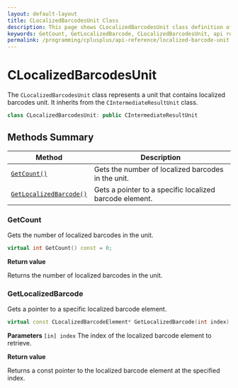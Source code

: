 ```yaml
---
layout: default-layout
title: CLocalizedBarcodesUnit Class
description: This page shows CLocalizedBarcodesUnit class definition of Dynamsoft Barcode Reader SDK C++ Edition.
keywords: GetCount, GetLocalizedBarcode, CLocalizedBarcodesUnit, api reference
permalink: /programming/cplusplus/api-reference/localized-barcode-unit.html
---
```

# CLocalizedBarcodesUnit

The `CLocalizedBarcodesUnit` class represents a unit that contains localized barcodes unit. It inherits from the `CIntermediateResultUnit` class.

```cpp
class CLocalizedBarcodesUnit: public CIntermediateResultUnit
```

## Methods Summary

| Method                            | Description |
|-----------------------------------|-------------|
| [`GetCount()`](#getcount)           | Gets the number of localized barcodes in the unit.|
| [`GetLocalizedBarcode()`](#getlocalizedbarcode)           | Gets a pointer to a specific localized barcode element.|

### GetCount

Gets the number of localized barcodes in the unit.

```cpp
virtual int GetCount() const = 0;
```

**Return value**

Returns the number of localized barcodes in the unit.


### GetLocalizedBarcode

Gets a pointer to a specific localized barcode element.

```cpp
virtual const CLocalizedBarcodeElement* GetLocalizedBarcode(int index) const = 0;
```

**Parameters**
`[in] index` The index of the localized barcode element to retrieve.

**Return value**

Returns a const pointer to the localized barcode element at the specified index.